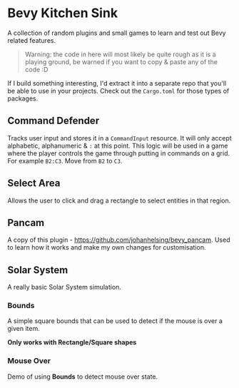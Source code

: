 # Bevy Kitchen Sink

A collection of random plugins and small games to learn and test out Bevy related features.

> Warning: the code in here will most likely be quite rough as it is a playing ground, be warned if you want to copy & paste any of the code :D

If I build something interesting, I'd extract it into a separate repo that you'll be able to use in your projects. Check out the `Cargo.toml` for those types of packages.

## Command Defender

Tracks user input and stores it in a `CommandInput` resource. It will only accept alphabetic, alphanumeric & `:` at this point. This logic will be used in a game where the player controls the game through putting in commands on a grid. For example `B2:C3`. Move from `B2` to `C3`.

## Select Area

Allows the user to click and drag a rectangle to select entities in that region.

## Pancam

A copy of this plugin - https://github.com/johanhelsing/bevy_pancam. Used to learn how it works and make my own changes for customisation.

## Solar System

A really basic Solar System simulation.

### Bounds

A simple square bounds that can be used to detect if the mouse is over a given item.

**Only works with Rectangle/Square shapes**

### Mouse Over

Demo of using **Bounds** to detect mouse over state.